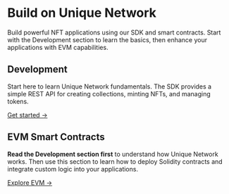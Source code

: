 # Build on Unique Network

Build powerful NFT applications using our SDK and smart contracts. Start with the Development section to learn the basics, then enhance your applications with EVM capabilities.

## Development

Start here to learn Unique Network fundamentals. The SDK provides a simple REST API for creating collections, minting NFTs, and managing tokens.

[Get started →](./sdk/v2/environment.md)

## EVM Smart Contracts

**Read the Development section first** to understand how Unique Network works. Then use this section to learn how to deploy Solidity contracts and integrate custom logic into your applications.

[Explore EVM →](./evm/)
